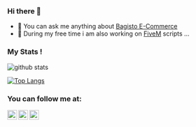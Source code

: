 ### Hi there 👋

- 💬 You can ask me anything about [Bagisto E-Commerce](https://bagisto.eu)
- 🔭 During my free time i am also working on [FiveM](https://fivem.net) scripts ...

### My Stats !


![github stats](https://github-readme-stats.vercel.app/api?username=ghermans&count_private=true&show_icons=true?theme=buefy)
<br />

[![Top Langs](https://github-readme-stats.vercel.app/api/top-langs/?username=ghermans)](https://github.com/ghermans)

### You can follow me at:

[<img align="left" alt="youtube | YouTube" width="22px" src="https://cdn.jsdelivr.net/npm/simple-icons@v3/icons/youtube.svg" />](https://www.youtube.com/channel/UC4Mze7puxfCGX1dTfI_L8fA/)
[<img align="left" alt="twitter | Twitter" width="22px" src="https://cdn.jsdelivr.net/npm/simple-icons@v3/icons/twitter.svg" />](https://twitter.com/HermansGlenn)
[<img align="left" alt="linked | LinkedIn" width="22px" src="https://cdn.jsdelivr.net/npm/simple-icons@v3/icons/linkedin.svg" />](https://www.linkedin.com/in/glenn-hermans-a88b548b/)
<!--
